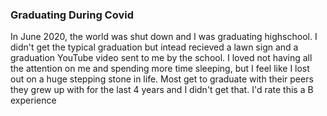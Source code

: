<h3> Graduating During Covid</h3>

In June 2020, the world was shut down and I was graduating highschool. I didn't get the typical graduation but intead recieved a lawn sign and a graduation YouTube video sent to me by the school. I loved not having all the attention on me and spending more time sleeping, but I feel like I lost out on a huge stepping stone in life. Most get to graduate with their peers they grew up with for the last 4 years and I didn't get that. I'd rate this a B experience